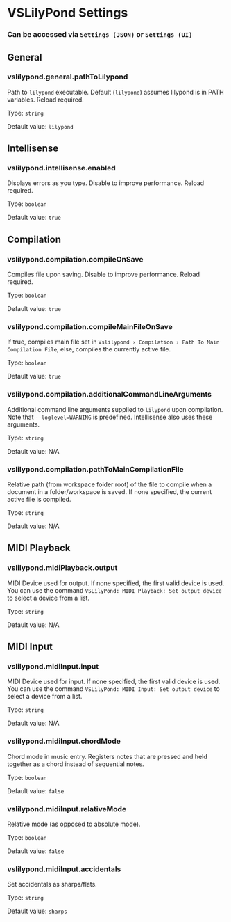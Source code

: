 # VSLilyPond Settings

### Can be accessed via `Settings (JSON)` or `Settings (UI)`

## General

### vslilypond.general.pathToLilypond

Path to `lilypond` executable. Default (`lilypond`) assumes lilypond is in PATH variables. Reload required.

Type: `string`

Default value: `lilypond`

## Intellisense

### vslilypond.intellisense.enabled

Displays errors as you type. Disable to improve performance. Reload required.

Type: `boolean`

Default value: `true`

## Compilation

### vslilypond.compilation.compileOnSave

Compiles file upon saving. Disable to improve performance. Reload required.

Type: `boolean`

Default value: `true`

### vslilypond.compilation.compileMainFileOnSave

If true, compiles main file set in `Vslilypond › Compilation › Path To Main Compilation File`, else, compiles the currently active file.

Type: `boolean`

Default value: `true`

### vslilypond.compilation.additionalCommandLineArguments

Additional command line arguments supplied to `lilypond` upon compilation. Note that `--loglevel=WARNING` is predefined. Intellisense also uses these arguments.

Type: `string`

Default value: N/A

### vslilypond.compilation.pathToMainCompilationFile

Relative path (from workspace folder root) of the file to compile when a document in a folder/workspace is saved. If none specified, the current active file is compiled.

Type: `string`

Default value: N/A

## MIDI Playback

### vslilypond.midiPlayback.output

MIDI Device used for output. If none specified, the first valid device is used. You can use the command `VSLilyPond: MIDI Playback: Set output device` to select a device from a list.

Type: `string`

Default value: N/A

## MIDI Input

### vslilypond.midiInput.input

MIDI Device used for input. If none specified, the first valid device is used. You can use the command `VSLilyPond: MIDI Input: Set output device` to select a device from a list.

Type: `string`

Default value: N/A

### vslilypond.midiInput.chordMode

Chord mode in music entry. Registers notes that are pressed and held together as a chord instead of sequential notes.

Type: `boolean`

Default value: `false`

### vslilypond.midiInput.relativeMode

Relative mode (as opposed to absolute mode).

Type: `boolean`

Default value: `false`

### vslilypond.midiInput.accidentals

Set accidentals as sharps/flats.

Type: `string`

Default value: `sharps`